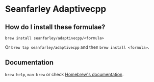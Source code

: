# Seanfarley Adaptivecpp

## How do I install these formulae?

`brew install seanfarley/adaptivecpp/<formula>`

Or `brew tap seanfarley/adaptivecpp` and then `brew install <formula>`.

## Documentation

`brew help`, `man brew` or check [Homebrew's documentation](https://docs.brew.sh).
